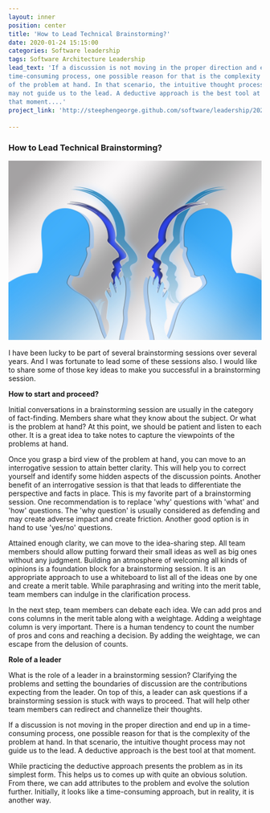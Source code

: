 ```yaml
---
layout: inner
position: center
title: 'How to Lead Technical Brainstorming?'
date: 2020-01-24 15:15:00
categories: Software leadership
tags: Software Architecture Leadership
lead_text: 'If a discussion is not moving in the proper direction and end up in a
time-consuming process, one possible reason for that is the complexity
of the problem at hand. In that scenario, the intuitive thought process
may not guide us to the lead. A deductive approach is the best tool at
that moment....'
project_link: 'http://steephengeorge.github.com/software/leadership/2020/01/24/technical-brainstorming.html'

---
```


### How to Lead Technical Brainstorming?

![application_integration](/img/posts/brainstorming-3500-2475.jpg)

 
 
I have been lucky to be part of several brainstorming sessions over
several years. And I was fortunate to lead some of these sessions also.
I would like to share some of those key ideas to make you successful in
a brainstorming session.
 
 
**How to start and proceed?**

 
 
Initial conversations in a brainstorming session are usually in the
category of fact-finding. Members share what they know about the
subject. Or what is the problem at hand? At this point, we should be
patient and listen to each other. It is a great idea to take notes to
capture the viewpoints of the problems at hand.
 
 
 
 
Once you grasp a bird view of the problem at hand, you can move to an
interrogative session to attain better clarity. This will help you to
correct yourself and identify some hidden aspects of the discussion
points. Another benefit of an interrogative session is that that leads
to differentiate the perspective and facts in place. This is my favorite
part of a brainstorming session. One recommendation is to replace
\'why\' questions with \'what\' and \'how\' questions. The \'why
question\' is usually considered as defending and may create adverse
impact and create friction. Another good option is in hand to use
\'yes/no\' questions.
 
 
 
 
Attained enough clarity, we can move to the idea-sharing step. All team
members should allow putting forward their small ideas as well as big
ones without any judgment. Building an atmosphere of welcoming all kinds
of opinions is a foundation block for a brainstorming session. It is an
appropriate approach to use a whiteboard to list all of the ideas one by
one and create a merit table. While paraphrasing and writing into the
merit table, team members can indulge in the clarification process.
 
 
 
 
In the next step, team members can debate each idea. We can add pros and
cons columns in the merit table along with a weightage. Adding a
weightage column is very important. There is a human tendency to count
the number of pros and cons and reaching a decision. By adding the
weightage, we can escape from the delusion of counts.
 
 
**Role of a leader**

 
 
What is the role of a leader in a brainstorming session? Clarifying the
problems and setting the boundaries of discussion are the contributions
expecting from the leader. On top of this, a leader can ask questions if
a brainstorming session is stuck with ways to proceed. That will help
other team members can redirect and channelize their thoughts.
 
 
 
 
If a discussion is not moving in the proper direction and end up in a
time-consuming process, one possible reason for that is the complexity
of the problem at hand. In that scenario, the intuitive thought process
may not guide us to the lead. A deductive approach is the best tool at
that moment.
 
 
 
 
While practicing the deductive approach presents the problem as in its
simplest form. This helps us to comes up with quite an obvious solution.
From there, we can add attributes to the problem and evolve the solution
further. Initially, it looks like a time-consuming approach, but in
reality, it is another way.
 
 